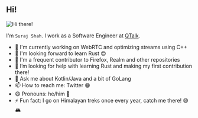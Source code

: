 ## Hi!

![Hi there!](https://media.giphy.com/media/Wj7lNjMNDxSmc/giphy.gif)

I'm `Suraj Shah`. I work as a Software Engineer at [QTalk](qtalk.io). 

- 🔭 I'm currently working on WebRTC and optimizing streams using C++
- 🌱 I'm looking forward to learn Rust :heart_eyes:
- 👯 I'm a frequent contributor to Firefox, Realm and other repositories
- 🤔 I’m looking for help with learning Rust and making my first contribution there!
- 💬 Ask me about Kotlin/Java and a bit of GoLang
- 📫 How to reach me: Twitter :grin:
- 😄 Pronouns: he/him :man:
- ⚡ Fun fact: I go on Himalayan treks once every year, catch me there! :sweat_smile: :mountain_snow:
